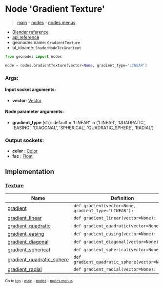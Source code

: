 # Node 'Gradient Texture'

> [main](../structure.md) - [nodes](nodes.md) - [nodes menus](nodes_menus.md)

- [Blender reference](https://docs.blender.org/manual/en/latest/modeling/geometry_nodes/texture/gradient.html)
- [api reference](https://docs.blender.org/api/current/bpy.types.ShaderNodeTexGradient.html)
- geonodes name: `GradientTexture`
- bl_idname: `ShaderNodeTexGradient`

```python
from geonodes import nodes

node = nodes.GradientTexture(vector=None, gradient_type='LINEAR')
```

### Args:

#### Input socket arguments:

- **vector**: [Vector](Vector.md)

#### Node parameter arguments:

- **gradient_type** (str): default = 'LINEAR' in ('LINEAR', 'QUADRATIC', 'EASING', 'DIAGONAL', 'SPHERICAL', 'QUADRATIC_SPHERE', 'RADIAL')

### Output sockets:

- **color** : [Color](Color.md)
- **fac** : [Float](Float.md)

## Implementation

### [Texture](Texture.md)

| Name | Definition |
|------|------------|
 | [gradient](Texture.md#gradient-staticmethod) | `def gradient(vector=None, gradient_type='LINEAR'):` |
 | [gradient_linear](Texture.md#gradient_linear-staticmethod) | `def gradient_linear(vector=None):` |
 | [gradient_quadratic](Texture.md#gradient_quadratic-staticmethod) | `def gradient_quadratic(vector=None):` |
 | [gradient_easing](Texture.md#gradient_easing-staticmethod) | `def gradient_easing(vector=None):` |
 | [gradient_diagonal](Texture.md#gradient_diagonal-staticmethod) | `def gradient_diagonal(vector=None):` |
 | [gradient_spherical](Texture.md#gradient_spherical-staticmethod) | `def gradient_spherical(vector=None):` |
 | [gradient_quadratic_sphere](Texture.md#gradient_quadratic_sphere-staticmethod) | `def gradient_quadratic_sphere(vector=None):` |
 | [gradient_radial](Texture.md#gradient_radial-staticmethod) | `def gradient_radial(vector=None):` |

<sub>Go to [top](#node-{wnode.bnode.name}) - [main](../structure.md) - [nodes](nodes.md) - [nodes menus](nodes_menus.md)</sub>


